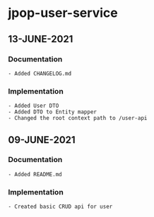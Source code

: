 # jpop-user-service

## 13-JUNE-2021

### Documentation

    - Added CHANGELOG.md

### Implementation

    - Added User DTO
    - Added DTO to Entity mapper
    - Changed the root context path to /user-api

## 09-JUNE-2021

### Documentation

    - Added README.md

### Implementation

    - Created basic CRUD api for user